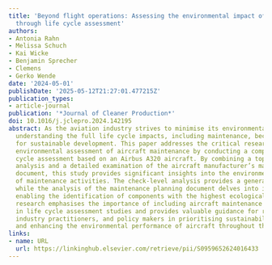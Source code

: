 ```yaml
---
title: 'Beyond flight operations: Assessing the environmental impact of aircraft maintenance
  through life cycle assessment'
authors:
- Antonia Rahn
- Melissa Schuch
- Kai Wicke
- Benjamin Sprecher
- Clemens
- Gerko Wende
date: '2024-05-01'
publishDate: '2025-05-12T21:27:01.477215Z'
publication_types:
- article-journal
publication: '*Journal of Cleaner Production*'
doi: 10.1016/j.jclepro.2024.142195
abstract: As the aviation industry strives to minimise its environmental footprint,
  understanding the full life cycle impacts, including maintenance, becomes essential
  for sustainable development. This paper addresses the critical research gap in the
  environmental assessment of aircraft maintenance by conducting a comprehensive life
  cycle assessment based on an Airbus A320 aircraft. By combining a top-down check-level
  analysis and a detailed examination of the aircraft manufacturer’s maintenance planning
  document, this study provides significant insights into the environmental implications
  of maintenance activities. The check-level analysis provides a general overview,
  while the analysis of the maintenance planning document delves into individual tasks,
  enabling the identification of components with the highest ecological impacts. This
  research emphasises the importance of including aircraft maintenance activities
  in life cycle assessment studies and provides valuable guidance for researchers,
  industry practitioners, and policy makers in prioritising sustainability measures
  and enhancing the environmental performance of aircraft throughout their life cycle.
links:
- name: URL
  url: https://linkinghub.elsevier.com/retrieve/pii/S0959652624016433
---
```

